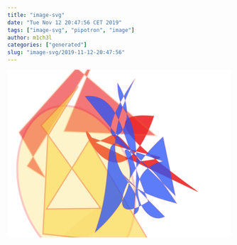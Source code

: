 ```yaml
---
title: "image-svg"
date: "Tue Nov 12 20:47:56 CET 2019"
tags: ["image-svg", "pipotron", "image"]
author: m1ch3l
categories: ["generated"]
slug: "image-svg/2019-11-12-20:47:56"
---
```


![](image.svg)
